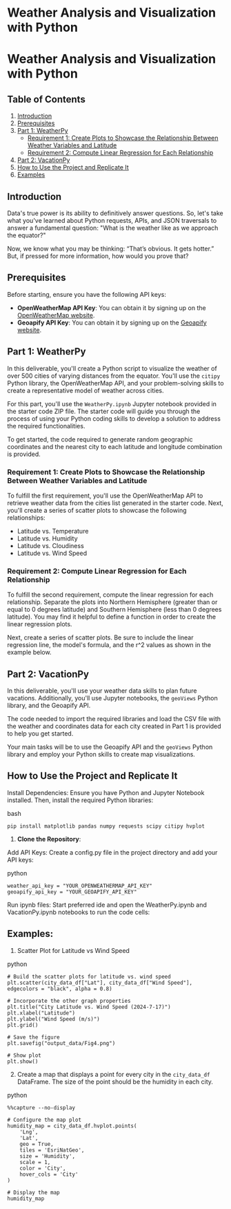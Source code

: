 # Weather Analysis and Visualization with Python

# Weather Analysis and Visualization with Python

## Table of Contents
1. [Introduction](#introduction)
2. [Prerequisites](#prerequisites)
3. [Part 1: WeatherPy](#part-1-weatherpy)
    - [Requirement 1: Create Plots to Showcase the Relationship Between Weather Variables and Latitude](#requirement-1-create-plots-to-showcase-the-relationship-between-weather-variables-and-latitude)
    - [Requirement 2: Compute Linear Regression for Each Relationship](#requirement-2-compute-linear-regression-for-each-relationship)
4. [Part 2: VacationPy](#part-2-vacationpy)
5. [How to Use the Project and Replicate It](#how-to-use-the-project-and-replicate-it)
6. [Examples](#examples)

## Introduction
Data's true power is its ability to definitively answer questions. So, let's take what you've learned about Python requests, APIs, and JSON traversals to answer a fundamental question: "What is the weather like as we approach the equator?"

Now, we know what you may be thinking: “That’s obvious. It gets hotter.” But, if pressed for more information, how would you prove that?

## Prerequisites
Before starting, ensure you have the following API keys:
- **OpenWeatherMap API Key**: You can obtain it by signing up on the [OpenWeatherMap website](https://home.openweathermap.org/users/sign_up).
- **Geoapify API Key**: You can obtain it by signing up on the [Geoapify website](https://www.geoapify.com/get-started-with-maps-api).

## Part 1: WeatherPy

In this deliverable, you'll create a Python script to visualize the weather of over 500 cities of varying distances from the equator. You'll use the `citipy` Python library, the OpenWeatherMap API, and your problem-solving skills to create a representative model of weather across cities.

For this part, you'll use the `WeatherPy.ipynb` Jupyter notebook provided in the starter code ZIP file. The starter code will guide you through the process of using your Python coding skills to develop a solution to address the required functionalities.

To get started, the code required to generate random geographic coordinates and the nearest city to each latitude and longitude combination is provided.

### Requirement 1: Create Plots to Showcase the Relationship Between Weather Variables and Latitude

To fulfill the first requirement, you'll use the OpenWeatherMap API to retrieve weather data from the cities list generated in the starter code. Next, you'll create a series of scatter plots to showcase the following relationships:

- Latitude vs. Temperature
- Latitude vs. Humidity
- Latitude vs. Cloudiness
- Latitude vs. Wind Speed

### Requirement 2: Compute Linear Regression for Each Relationship

To fulfill the second requirement, compute the linear regression for each relationship. Separate the plots into Northern Hemisphere (greater than or equal to 0 degrees latitude) and Southern Hemisphere (less than 0 degrees latitude). You may find it helpful to define a function in order to create the linear regression plots.

Next, create a series of scatter plots. Be sure to include the linear regression line, the model's formula, and the r^2 values as shown in the example below.

## Part 2: VacationPy

In this deliverable, you'll use your weather data skills to plan future vacations. Additionally, you'll use Jupyter notebooks, the `geoViews` Python library, and the Geoapify API.

The code needed to import the required libraries and load the CSV file with the weather and coordinates data for each city created in Part 1 is provided to help you get started.

Your main tasks will be to use the Geoapify API and the `geoViews` Python library and employ your Python skills to create map visualizations.

## How to Use the Project and Replicate It
Install Dependencies:
Ensure you have Python and Jupyter Notebook installed. Then, install the required Python libraries:

bash
```
pip install matplotlib pandas numpy requests scipy citipy hvplot
```


1. **Clone the Repository**:

Add API Keys:
Create a config.py file in the project directory and add your API keys:

python
```
weather_api_key = "YOUR_OPENWEATHERMAP_API_KEY"
geoapify_api_key = "YOUR_GEOAPIFY_API_KEY"
```

Run ipynb files:
Start preferred ide and open the WeatherPy.ipynb and VacationPy.ipynb notebooks to run the code cells:

## Examples: 
1. Scatter Plot for Latitude vs Wind Speed

python
```
# Build the scatter plots for latitude vs. wind speed
plt.scatter(city_data_df["Lat"], city_data_df["Wind Speed"], edgecolors = "black", alpha = 0.8)

# Incorporate the other graph properties
plt.title("City Latitude vs. Wind Speed (2024-7-17)")
plt.xlabel("Latitude")
plt.ylabel("Wind Speed (m/s)")
plt.grid()

# Save the figure
plt.savefig("output_data/Fig4.png")

# Show plot
plt.show()
```


2. Create a map that displays a point for every city in the `city_data_df` DataFrame. The size of the point should be the humidity in each city.

python
```
%%capture --no-display

# Configure the map plot
humidity_map = city_data_df.hvplot.points(
    'Lng',
    'Lat',
    geo = True,
    tiles = 'EsriNatGeo',
    size = 'Humidity',
    scale = 1,
    color = 'City',
    hover_cols = 'City'
)

# Display the map
humidity_map
```


